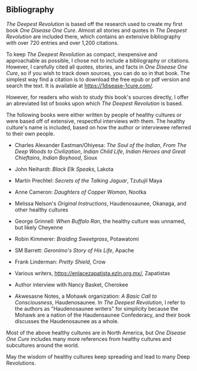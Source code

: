 ## Bibliography

_The Deepest Revolution_ is based off the research used to create my first book _One Disease One Cure_. Almost all stories and quotes in _The Deepest Revolution_ are included there, which contains an extensive bibliography with over 720 entries and over 1,200 citations.

To keep _The Deepest Revolution_ as compact, inexpensive and approachable as possible, I chose not to include a bibliography or citations. However, I carefully cited all quotes, stories, and facts in _One Disease One Cure_, so if you wish to track down sources, you can do so in that book. The simplest way find a citation is to download the free epub or pdf version and search the text. It is available at https://1disease-1cure.com/.

However, for readers who wish to study this book's sources directly, I offer an abreviated list of books upon which _The Deepest Revolution_ is based.

The following books were either written by people of healthy cultures or were based off of extensive, respectful interviews with them. The healthy culture's name is included, based on how the author or interviewee referred to their own people.

* Charles Alexander Eastman/Ohiyesa: _The Soul of the Indian_, _From The Deep Woods to Civilization_, _Indian Child Life_, _Indian Heroes and Great Chieftains_, _Indian Boyhood_, Sioux

* John Neihardt: _Black Elk Speaks_, Lakota

* Martín Prechtel: _Secrets of the Talking Jaguar_, Tzutujil Maya

* Anne Cameron: _Daughters of Copper Woman_, Nootka

* Melissa Nelson's _Original Instructions_, Haudenosaunee, Okanaga, and other healthy cultures

* George Grinnell: _When Buffalo Ran_, the healthy culture was unnamed, but likely Cheyenne

* Robin Kimmerer: _Braiding Sweetgrass_, Potawatomi

* SM Barrett: _Geronimo's Story of His Life_, Apache

* Frank Linderman: _Pretty Shield_, Crow

* Various writers, https://enlacezapatista.ezln.org.mx/, Zapatistas

* Author interview with Nancy Basket, Cherokee

* Akwesasne Notes, a Mohawk organization: _A Basic Call to Consciousness_, Haudenosaunee. In _The Deepest Revolution_, I refer to the authors as "Haudenosaunee writers" for simplicity because the Mohawk are a nation of the Haudensaunee Confederacy, and their book discusses the Haudenosaunee as a whole.

Most of the above healthy cultures are in North America, but _One Disease One Cure_ includes many more references from healthy cultures and subcultures around the world.

May the wisdom of healthy cultures keep spreading and lead to many Deep Revolutions.

<div style="break-after:page"></div>